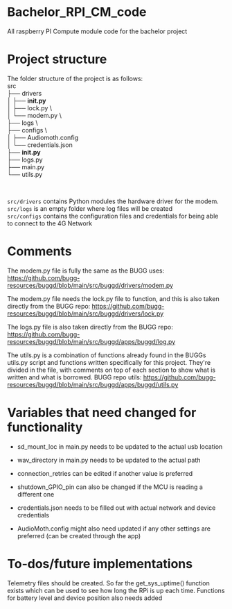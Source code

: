 # Bachelor_RPI_CM_code
All raspberry PI Compute module code for the bachelor project

# Project structure
The folder structure of the project is as follows: <br />
src <br />
├── drivers <br />
│   ├── __init.py__ <br />
│   ├── lock.py \ <br />
│   └── modem.py \ <br />
├── logs \ <br />
├── configs \ <br />
│   ├── Audiomoth.config <br />
│   └── credentials.json <br />
├── __init.py__ <br />
├── logs.py <br />
├── main.py <br />
└── utils.py <br />

<br />

`src/drivers` contains Python modules the hardware driver for the modem. <br />
`src/logs` is an empty folder where log files will be created <br />
`src/configs` contains the configuration files and credentials for being able to connect to the 4G Network

# Comments
The modem.py file is fully the same as the BUGG uses: https://github.com/bugg-resources/buggd/blob/main/src/buggd/drivers/modem.py

The modem.py file needs the lock.py file to function, and this is also taken directly from the BUGG repo: https://github.com/bugg-resources/buggd/blob/main/src/buggd/drivers/lock.py

The logs.py file is also taken directly from the BUGG repo: https://github.com/bugg-resources/buggd/blob/main/src/buggd/apps/buggd/log.py

The utils.py is a combination of functions already found in the BUGGs utils.py script and functions written specifically for this project. They're divided in the file, with comments on top of each section to show what is written and what is borrowed. 
BUGG repo utils: https://github.com/bugg-resources/buggd/blob/main/src/buggd/apps/buggd/utils.py

# Variables that need changed for functionality
- sd_mount_loc in main.py needs to be updated to the actual usb location
- wav_directory in main.py needs to be updated to the actual path

- connection_retries can be edited if another value is preferred
- shutdown_GPIO_pin can also be changed if the MCU is reading a different one

- credentials.json needs to be filled out with actual network and device credentials
- AudioMoth.config might also need updated if any other settings are preferred (can be created through the app)

# To-dos/future implementations
Telemetry files should be created. So far the get_sys_uptime() function exists which can be used to see how long the RPi is up each time. Functions for battery level and device position also needs added 
